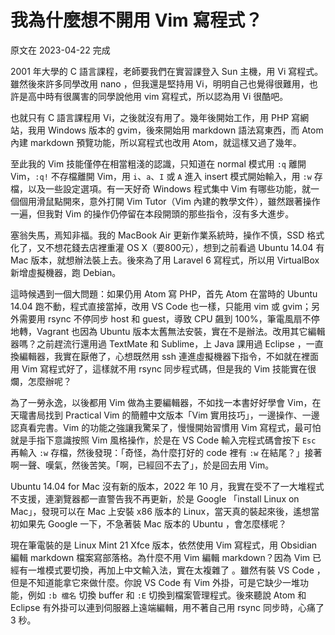 # 我為什麼想不開用 Vim 寫程式？

原文在 2023-04-22 完成

2001 年大學的 C 語言課程，老師要我們在實習課登入 Sun 主機，用 Vi 寫程式。雖然後來許多同學改用 nano ，但我還是堅持用 Vi，明明自己也覺得很難用，也許是高中時有很厲害的同學說他用 vim 寫程式，所以認為用 Vi 很酷吧。

也就只有 C 語言課程用 Vi，之後就沒有用了。幾年後開始工作，用 PHP 寫網站，我用 Windows 版本的 gvim，後來開始用 markdown 語法寫東西，而 Atom 內建 markdown 預覽功能，所以寫程式也改用 Atom，就這樣又過了幾年。

至此我的 Vim 技能僅停在相當粗淺的認識，只知道在 normal 模式用 `:q` 離開 Vim，`:q!` 不存檔離開 Vim，用 `i`、`a`、`I` 或 `A` 進入 insert 模式開始輸入，用 `:w` 存檔，以及一些設定選項。有一天好奇 Windows 程式集中 Vim 有哪些功能，就一個個用滑鼠點開來，意外打開 Vim Tutor（Vim 內建的教學文件），雖然跟著操作一遍，但我對 Vim 的操作仍停留在本段開頭的那些指令，沒有多大進步。

塞翁失馬，焉知非福。我的 MacBook Air 更新作業系統時，操作不慎，SSD 格式化了，又不想花錢去店裡重灌 OS X（要800元），想到之前看過 Ubuntu 14.04 有 Mac 版本，就想辦法裝上去。後來為了用 Laravel 6 寫程式，所以用 VirtualBox 新增虛擬機器，跑 Debian。

這時候遇到一個大問題：如果仍用 Atom 寫 PHP，首先 Atom 在當時的 Ubuntu 14.04 跑不動，程式直接當掉，改用 VS Code 也一樣，只能用 vim 或 gvim；另外需要用 rsync 不停同步 host 和 guest，導致 CPU 飆到 100%，筆電風扇不停地轉，Vagrant 也因為 Ubuntu 版本太舊無法安裝，實在不是辦法。改用其它編輯器嗎？之前趕流行還用過 TextMate 和 Sublime，上 Java 課用過 Eclipse ，一直換編輯器，我實在厭倦了，心想既然用 ssh 連進虛擬機器下指令，不如就在裡面用 Vim 寫程式好了，這樣就不用 rsync 同步程式碼，但是我的 Vim 技能實在很爛，怎麼辦呢？

為了一勞永逸，以後都用 Vim 做為主要編輯器，不如找一本書好好學會 Vim，在天瓏書局找到 Practical Vim 的簡體中文版本「Vim 實用技巧」，一邊操作、一邊認真看完書。Vim 的功能之強讓我驚呆了，慢慢開始習慣用 Vim 寫程式，最可怕就是手指下意識按照 Vim 風格操作，於是在 VS Code 輸入完程式碼會按下 `Esc` 再輸入 `:w` 存檔，然後發現：「奇怪，為什麼打好的 code 裡有 `:w` 在結尾？」接著啊一聲、嘆氣，然後苦笑。「啊，已經回不去了」，於是回去用 Vim。

Ubuntu 14.04 for Mac 沒有新的版本，2022 年 10 月，我實在受不了一大堆程式不支援，連瀏覽器都一直警告我不再更新，於是 Google 「install Linux on Mac」，發現可以在 Mac 上安裝 x86 版本的 Linux，當天真的裝起來後，遙想當初如果先 Google 一下，不急著裝 Mac 版本的 Ubuntu ，會怎麼樣呢？

現在筆電裝的是 Linux Mint 21 Xfce 版本，依然使用 Vim 寫程式，用 Obsidian 編輯 markdown 檔案寫部落格。為什麼不用 Vim 編輯 markdown？因為 Vim 已經有一堆模式要切換，再加上中文輸入法，實在太複雜了 。雖然有裝 VS Code ，但是不知道能拿它來做什麼。你說 VS Code 有 Vim 外掛，可是它缺少一堆功能，例如 `:b 檔名` 切換 buffer 和 `:E` 切換到檔案管理程式。後來聽說 Atom 和 Eclipse 有外掛可以連到伺服器上遠端編輯，用不著自己用 rsync 同步時，心痛了 3 秒。